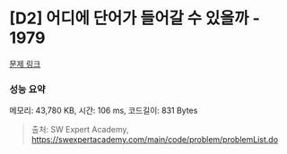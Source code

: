 # [D2] 어디에 단어가 들어갈 수 있을까 - 1979 

[문제 링크](https://swexpertacademy.com/main/code/problem/problemDetail.do?contestProbId=AV5PuPq6AaQDFAUq) 

### 성능 요약

메모리: 43,780 KB, 시간: 106 ms, 코드길이: 831 Bytes



> 출처: SW Expert Academy, https://swexpertacademy.com/main/code/problem/problemList.do